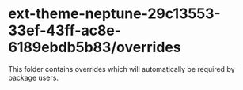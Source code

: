 # ext-theme-neptune-29c13553-33ef-43ff-ac8e-6189ebdb5b83/overrides

This folder contains overrides which will automatically be required by package users.
